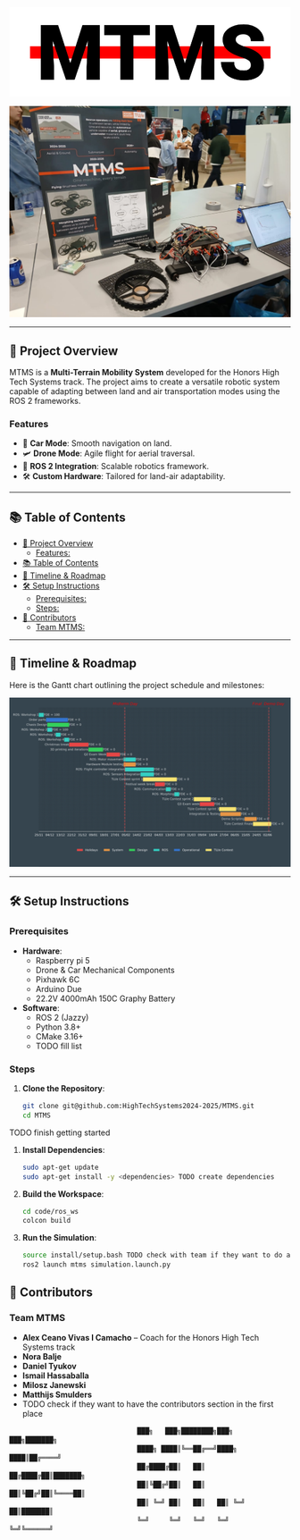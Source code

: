 <p align="center">
  <img width="850" src="docs/img/logo.png">
</p>

<p align="center">
  <img width="850" src="docs/img/IMG-20250603-WA0031.jpg">
</p>

---

## 🚀 Project Overview

MTMS is a **Multi-Terrain Mobility System** developed for the Honors High Tech Systems track. The project aims to create a versatile robotic system capable of adapting between land and air transportation modes using the ROS 2 frameworks.

### Features

- 🚗 **Car Mode**: Smooth navigation on land.
- 🛩️ **Drone Mode**: Agile flight for aerial traversal.
- 🤖 **ROS 2 Integration**: Scalable robotics framework.
- 🛠️ **Custom Hardware**: Tailored for land-air adaptability.

---

## 📚 Table of Contents

- [🚀 Project Overview](#-project-overview)
  - [Features:](#features)
- [📚 Table of Contents](#-table-of-contents)
- [📅 Timeline \& Roadmap](#-timeline--roadmap)
- [🛠️ Setup Instructions](#️-setup-instructions)
  - [Prerequisites:](#prerequisites)
  - [Steps:](#steps)
- [👥 Contributors](#-contributors)
  - [Team MTMS:](#team-mtms)

---

## 📅 Timeline & Roadmap

Here is the Gantt chart outlining the project schedule and milestones:

![Project Timeline](docs/gantt_chart.svg)

---

## 🛠️ Setup Instructions

### Prerequisites

- **Hardware**:
  - Raspberry pi 5
  - Drone & Car Mechanical Components
  - Pixhawk 6C
  - Arduino Due
  - 22.2V 4000mAh 150C Graphy Battery
- **Software**:
  - ROS 2 (Jazzy)
  - Python 3.8+
  - CMake 3.16+
  - TODO fill list

### Steps

1. **Clone the Repository**:

   ```bash
   git clone git@github.com:HighTechSystems2024-2025/MTMS.git
   cd MTMS

TODO finish getting started

1. **Install Dependencies**:

   ```bash
   sudo apt-get update
   sudo apt-get install -y <dependencies> TODO create dependencies
   ```

2. **Build the Workspace**:

   ```bash
   cd code/ros_ws
   colcon build
   ```

3. **Run the Simulation**:

   ```bash
   source install/setup.bash TODO check with team if they want to do a setup
   ros2 launch mtms simulation.launch.py 
   ```

## 👥 Contributors

### Team MTMS

- **Alex Ceano Vivas I Camacho** – Coach for the Honors High Tech Systems track
- **Nora Balje**
- **Daniel Tyukov**
- **Ismail Hassaballa**
- **Milosz Janewski**
- **Matthijs Smulders**
- TODO check if they want to have the contributors section in the first place

```
                                ███╗   ███╗████████╗███╗   ███╗███████╗    
                                ████╗ ████║╚══██╔══╝████╗ ████║██╔════╝    
                                ██╔████╔██║   ██║   ██╔████╔██║███████╗    
                                ██║╚██╔╝██║   ██║   ██║╚██╔╝██║╚════██║    
                                ██║ ╚═╝ ██║   ██║   ██║ ╚═╝ ██║███████║    
                                ╚═╝     ╚═╝   ╚═╝   ╚═╝     ╚═╝╚══════╝    
```
